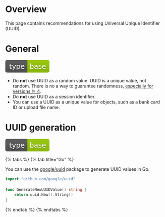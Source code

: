 # Overview

This page contains recommendations for using Universal Unique Identifier (UUID).

# General

<div align="left">
<img src="/.gitbook/assets/type-base-icon.svg">
</div>

- Do **not** use UUID as a random value. UUID is a unique value, not random. There is no a way to guarantee randomness, [especially for versions != 4](https://en.wikipedia.org/wiki/Universally_unique_identifier#Versions).
- Do **not** use UUID as a session identifier.
- You can use a UUID as a unique value for objects, such as a bank card ID or upload file name.

# UUID generation

<div align="left">
<img src="/.gitbook/assets/type-base-icon.svg">
</div>

{% tabs %}
{% tab title="Go" %}

You can use the [google/uuid](https://pkg.go.dev/github.com/google/uuid) package to generate UUID values in Go.

```go
import "github.com/google/uuid"

func GenerateNewUUIDValue() string {
    return uuid.New().String()
}
```
{% endtab %}
{% endtabs %}
